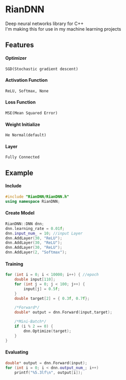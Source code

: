 # RianDNN
Deep neural networks library for C++ <br/>
I'm making this for use in my machine learning projects

## Features

#### Optimizer
	SGD(Stochastic gradient descent)
#### Activation Function
	ReLU, Softmax, None
#### Loss Function
	MSE(Mean Squared Error)
#### Weight Initialize
	He Normal(default)
#### Layer
	Fully Connected

## Example

#### Include

```cpp
#include "RianDNN/RianDNN.h"
using namespace RianDNN;
```

#### Create Model

```cpp
RianDNN::DNN dnn;
dnn.learning_rate = 0.01f;
dnn.input_num_ = 10; //input Layer
dnn.AddLayer(30, "ReLU");
dnn.AddLayer(30, "ReLU");
dnn.AddLayer(30, "ReLU");
dnn.AddLayer(2, "Softmax");
```

#### Training

```cpp
for (int i = 0; i < 10000; i++) { //epoch
	double input[110];
	for (int j = 0; j < 100; j++) {
		input[j] = 0.5f;
	}
	double target[2] = { 0.3f, 0.7f};

	/*Forward*/
	double* output = dnn.Forward(input,target);

	/*Mini-Batch*/
	if (i % 2 == 0) {
		dnn.Optimize(target);
	}
}
```


#### Evaluating

```cpp
double* output = dnn.Forward(input);
for (int i = 0; i < dnn.output_num_; i++)
	printf("%5.3lf\n", output[i]);
```